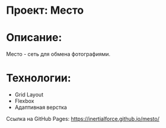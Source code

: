 # Проект: Место

# Описание:
Место - сеть для обмена фотографиями.

# Технологии:
* Grid Layout
* Flexbox
* Адаптивная верстка

Ссылка на GitHub Pages: https://inertialforce.github.io/mesto/
